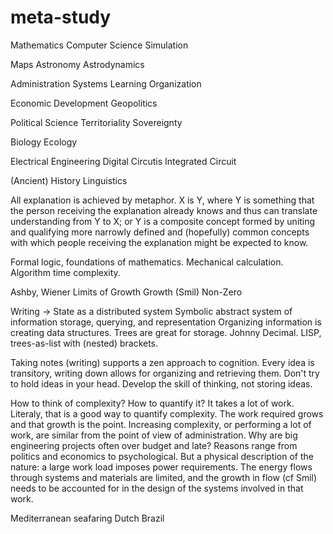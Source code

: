 # meta-study

Mathematics
Computer Science
Simulation

Maps
Astronomy
Astrodynamics

Administration
Systems
Learning Organization

Economic Development
Geopolitics

Political Science
Territoriality
Sovereignty

Biology
Ecology

Electrical Engineering
Digital Circutis
Integrated Circuit

(Ancient) History
Linguistics

All explanation is achieved by metaphor. X is Y, where Y is something that the person receiving the explanation already knows and thus can translate understanding from Y to X; or Y is a composite concept formed by uniting and qualifying more narrowly defined and (hopefully) common concepts with which people receiving the explanation might be expected to know.

Formal logic, foundations of mathematics. Mechanical calculation. Algorithm time complexity. 

Ashby, Wiener
Limits of Growth
Growth (Smil)
Non-Zero

Writing -> State as a distributed system
Symbolic abstract system of information storage, querying, and representation
Organizing information is creating data structures. Trees are great for storage. Johnny Decimal.
LISP, trees-as-list with (nested) brackets. 

Taking notes (writing) supports a zen approach to cognition. Every idea is transitory, writing down allows for organizing and retrieving them. Don't try to hold ideas in your head. Develop the skill of thinking, not storing ideas.

How to think of complexity? How to quantify it? It takes a lot of work. Literaly, that is a good way to quantify complexity. The work required grows and that growth is the point. Increasing complexity, or performing a lot of work, are similar from the point of view of administration. Why are big engineering projects often over budget and late? Reasons range from politics and economics to psychological. But a physical description of the nature: a large work load imposes power requirements. The energy flows through systems and materials are limited, and the growth in flow (cf Smil) needs to be accounted for in the design of the systems involved in that work.


Mediterranean seafaring
Dutch Brazil
